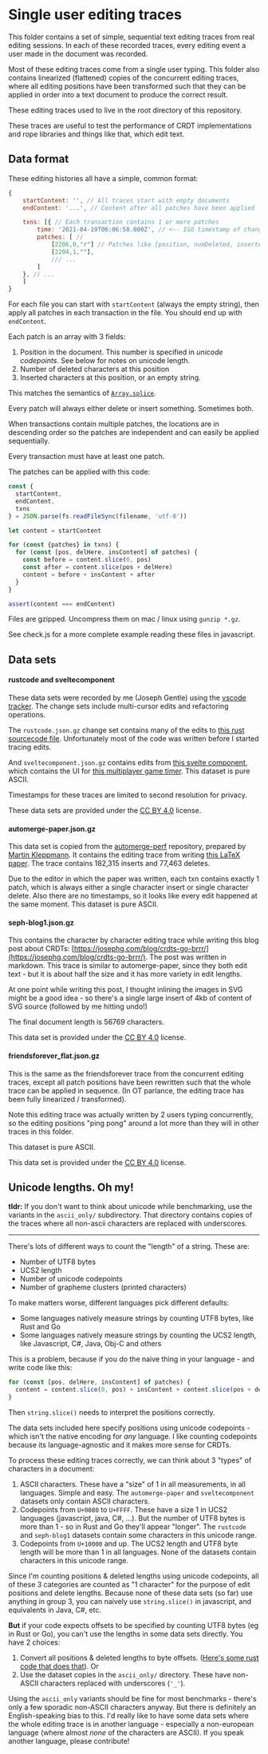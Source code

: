 # Single user editing traces

This folder contains a set of simple, sequential text editing traces from real editing sessions. In each of these recorded traces, every editing event a user made in the document was recorded.

Most of these editing traces come from a single user typing. This folder also contains linearized (flattened) copies of the concurrent editing traces, where all editing positions have been transformed such that they can be applied in order into a text document to produce the correct result.

These editing traces used to live in the root directory of this repository.

These traces are useful to test the performance of CRDT implementations and rope libraries and things like that, which edit text.


## Data format

These editing histories all have a simple, common format:

```javascript
{
    startContent: '', // All traces start with empty documents
    endContent: '...', // Content after all patches have been applied

    txns: [{ // Each transaction contains 1 or more patches
        time: '2021-04-19T06:06:58.000Z', // <-- ISO timestamp of change
        patches: [ //
            [2206,0,"r"] // Patches like [position, numDeleted, inserted content]
            [2204,1,""],
            /// ...
        ]
    }, // ...
    ]
}
```

For each file you can start with `startContent` (always the empty string), then apply all patches in each transaction in the file. You should end up with `endContent`.

Each patch is an array with 3 fields:

1. Position in the document. This number is specified in *unicode codepoints*. See below for notes on unicode length.
2. Number of deleted characters at this position
3. Inserted characters at this position, or an empty string.

This matches the semantics of [`Array.splice`](https://developer.mozilla.org/en-US/docs/Web/JavaScript/Reference/Global_Objects/Array/splice).

Every patch will always either delete or insert something. Sometimes both.

When transactions contain multiple patches, the locations are in descending order so the patches are independent and can easily be applied sequentially.

Every transaction must have at least one patch.

The patches can be applied with this code:

```javascript
const {
  startContent,
  endContent,
  txns
} = JSON.parse(fs.readFileSync(filename, 'utf-8'))

let content = startContent

for (const {patches} in txns) {
  for (const [pos, delHere, insContent] of patches) {
    const before = content.slice(0, pos)
    const after = content.slice(pos + delHere)
    content = before + insContent + after
  }
}

assert(content === endContent)
```

Files are gzipped. Uncompress them on mac / linux using `gunzip *.gz`.

See check.js for a more complete example reading these files in javascript.


## Data sets

#### rustcode and sveltecomponent

These data sets were recorded by me (Joseph Gentle) using the [vscode tracker](https://github.com/josephg/vscode-tracker/). The change sets include multi-cursor edits and refactoring operations.

The `rustcode.json.gz` change set contains many of the edits to [this rust sourcecode file](https://github.com/josephg/skiplistrs/blob/140fe17f484daa2bf4e32983f6a4ce60020eee1a/src/skiplist.rs). Unfortunately most of the code was written before I started tracing edits.

And `sveltecomponent.json.gz` contains edits from [this svelte component](https://github.com/josephg/glassbeadtimer/blob/c3d8e14e2abc998a328cdabbd559c4db10b42e5b/src/App.svelte), which contains the UI for [this multiplayer game timer](https://glassbead.seph.codes/). This dataset is pure ASCII.

Timestamps for these traces are limited to second resolution for privacy.

These data sets are provided under the [CC BY 4.0](https://creativecommons.org/licenses/by/4.0/) license.


#### automerge-paper.json.gz

This data set is copied from the [automerge-perf](https://github.com/automerge/automerge-perf/) repository, prepared by [Martin Kleppmann](https://martin.kleppmann.com/). It contains the editing trace from writing [this LaTeX paper](https://arxiv.org/abs/1608.03960). The trace contains 182,315 inserts and 77,463 deletes.

Due to the editor in which the paper was written, each txn contains exactly 1 patch, which is always either a single character insert or single character delete. Also there are no timestamps, so it looks like every edit happened at the same moment. This dataset is pure ASCII.


#### seph-blog1.json.gz

This contains the character by character editing trace while writing this blog post about CRDTs: [https://josephg.com/blog/crdts-go-brrr/](https://josephg.com/blog/crdts-go-brrr/). The post was written in markdown. This trace is similar to automerge-paper, since they both edit text - but it is about half the size and it has more variety in edit lengths.

At one point while writing this post, I thought inlining the images in SVG might be a good idea - so there's a single large insert of 4kb of content of SVG source (followed by me hitting undo!)

The final document length is 56769 characters.

This data set is provided under the [CC BY 4.0](https://creativecommons.org/licenses/by/4.0/) license.



#### friendsforever_flat.json.gz

This is the same as the friendsforever trace from the concurrent editing traces, except all patch positions have been rewritten such that the whole trace can be applied in sequence. (In OT parlance, the editing trace has been fully linearized / transformed).

Note this editing trace was actually written by 2 users typing concurrently, so the editing positions "ping pong" around a lot more than they will in other traces in this folder.

This dataset is pure ASCII.

This data set is provided under the [CC BY 4.0](https://creativecommons.org/licenses/by/4.0/) license.


## Unicode lengths. Oh my!

**tldr:** If you don't want to think about unicode while benchmarking, use the variants in the `ascii_only/` subdirectory. That directory contains copies of the traces where all non-ascii characters are replaced with underscores.

---

There's lots of different ways to count the "length" of a string. These are:

- Number of UTF8 bytes
- UCS2 length
- Number of unicode codepoints
- Number of grapheme clusters (printed characters)

To make matters worse, different languages pick different defaults:

- Some languages natively measure strings by counting UTF8 bytes, like Rust and Go
- Some languages natively measure strings by counting the UCS2 length, like Javascript, C#, Java, Obj-C and others

This is a problem, because if you do the naive thing in your language - and write code like this:

```javascript
for (const [pos, delHere, insContent] of patches) {
  content = content.slice(0, pos) + insContent + content.slice(pos + delHere)
}
```

Then `string.slice()` needs to interpret the positions correctly.

The data sets included here specify positions using unicode codepoints - which isn't the native encoding for *any* language. I like counting codepoints because its language-agnostic and it makes more sense for CRDTs.

To process these editing traces correctly, we can think about 3 "types" of characters in a document:

1. ASCII characters. These have a "size" of 1 in all measurements, in all languages. Simple and easy. The `automerge-paper` and `sveltecomponent` datasets only contain ASCII characters.
2. Codepoints from `U+0080` to `U+FFFF`. These have a size 1 in UCS2 languages (javascript, java, C#, ...). But the number of UTF8 bytes is more than 1 - so in Rust and Go they'll appear "longer". The `rustcode` and `seph-blog1` datasets contain some characters in this unicode range.
3. Codepoints from `U+10000` and up. The UCS2 length and UTF8 byte length will be more than 1 in all languages. None of the datasets contain characters in this unicode range.

Since I'm counting positions & deleted lengths using unicode codepoints, all of these 3 categories are counted as "1 character" for the purpose of edit positions and delete lengths. Because none of these data sets (so far) use anything in group 3, you can naively use `string.slice()` in javascript, and equivalents in Java, C#, etc.

**But** if your code expects offsets to be specified by counting UTF8 bytes (eg in Rust or Go), you can't use the lengths in some data sets directly. You have 2 choices:

1. Convert all positions & deleted lengths to byte offsets. ([Here's some rust code that does that](../rust/src/lib.rs#L44-L74)). Or
2. Use the dataset copies in the `ascii_only/` directory. These have non-ASCII characters replaced with underscores (`'_'`).

Using the `ascii_only` variants should be fine for most benchmarks - there's only a few sporadic non-ASCII characters anyway. But there is definitely an English-speaking bias to this. I'd really like to have some data sets where the whole editing trace is in another language - especially a non-european language (where almost *none* of the characters are ASCII). If you speak another language, please contribute!
